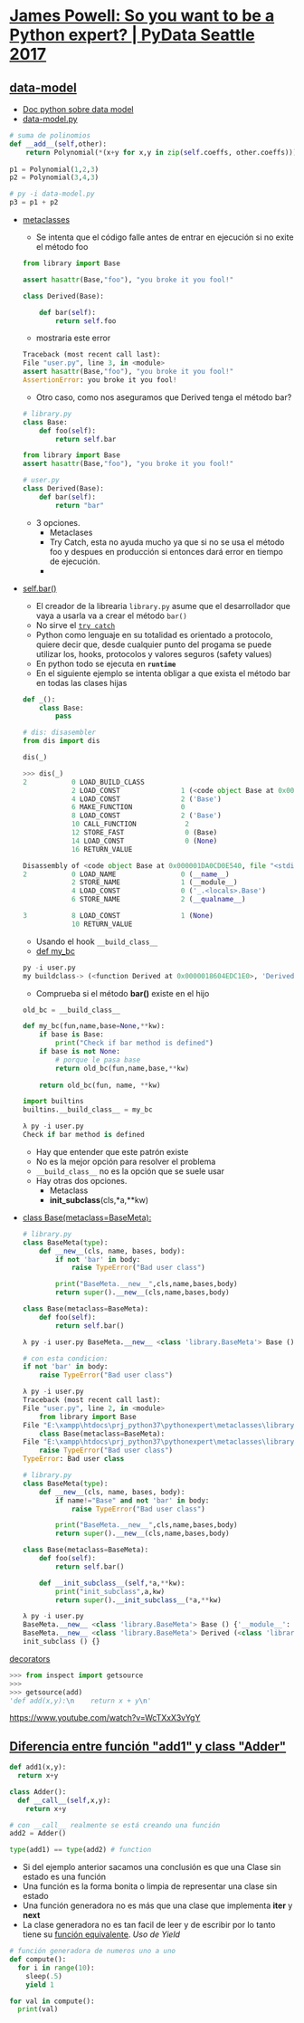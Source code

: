 # [James Powell: So you want to be a Python expert? | PyData Seattle 2017](https://www.youtube.com/watch?v=cKPlPJyQrt4)

## [data-model](https://youtu.be/cKPlPJyQrt4?t=471)
- [Doc python sobre data model](https://docs.python.org/3/reference/datamodel.html)
- [data-model.py](https://github.com/eacevedof/prj_python37/blob/master/pythonexpert/datamodel/data-model.py)
```py
# suma de polinomios
def __add__(self,other):
    return Polynomial(*(x+y for x,y in zip(self.coeffs, other.coeffs)))
    
p1 = Polynomial(1,2,3)  
p2 = Polynomial(3,4,3)

# py -i data-model.py
p3 = p1 + p2
```
- [metaclasses](https://youtu.be/cKPlPJyQrt4?t=1334)
    - Se intenta que el código falle antes de entrar en ejecución si no exite el método foo
    ```py
    from library import Base

    assert hasattr(Base,"foo"), "you broke it you fool!"

    class Derived(Base):

        def bar(self):
            return self.foo
    ```
    - mostraria este error
    ```py
    Traceback (most recent call last):
    File "user.py", line 3, in <module>
    assert hasattr(Base,"foo"), "you broke it you fool!"
    AssertionError: you broke it you fool!
    ```
    - Otro caso, como nos aseguramos que Derived tenga el método bar?
    ```py
    # library.py
    class Base:
        def foo(self):
            return self.bar

    from library import Base
    assert hasattr(Base,"foo"), "you broke it you fool!"

    # user.py
    class Derived(Base):
        def bar(self):
            return "bar"
    ```
    - 3 opciones.
        - Metaclases
        - Try Catch, esta no ayuda mucho ya que si no se usa el método foo y despues en producción si entonces dará error en tiempo de ejecución.
        - 

- [self.bar()](https://youtu.be/cKPlPJyQrt4?t=1779)
    - El creador de la librearia `library.py` asume que el desarrollador que vaya a usarla va a crear el método `bar()`
    - No sirve el [`try catch`](https://youtu.be/cKPlPJyQrt4?t=1902)
    - Python como lenguaje en su totalidad es orientado a protocolo, quiere decir que, desde cualquier punto del progama se puede utilizar los, hooks, protocolos y valores seguros (safety values)
    - En python todo se ejecuta en **`runtime`**
    - En el siguiente ejemplo se intenta obligar a que exista el método bar en todas las clases hijas
    ```py
    def _():
        class Base:
            pass
    
    # dis: disasembler
    from dis import dis
    
    dis(_)

    >>> dis(_)
    2           0 LOAD_BUILD_CLASS
                2 LOAD_CONST               1 (<code object Base at 0x000001DA0CD0E540, file "<stdin>", line 2>)
                4 LOAD_CONST               2 ('Base')
                6 MAKE_FUNCTION            0
                8 LOAD_CONST               2 ('Base')
                10 CALL_FUNCTION            2
                12 STORE_FAST               0 (Base)
                14 LOAD_CONST               0 (None)
                16 RETURN_VALUE

    Disassembly of <code object Base at 0x000001DA0CD0E540, file "<stdin>", line 2>:
    2           0 LOAD_NAME                0 (__name__)
                2 STORE_NAME               1 (__module__)
                4 LOAD_CONST               0 ('_.<locals>.Base')
                6 STORE_NAME               2 (__qualname__)

    3           8 LOAD_CONST               1 (None)
                10 RETURN_VALUE
    ```
    - Usando el hook `__build_class__`
    - [def my_bc](https://youtu.be/cKPlPJyQrt4?t=2225)
    ```py
    py -i user.py
    my buildclass-> (<function Derived at 0x0000018604EDC1E0>, 'Derived', <class 'library.Base'>) {}
    ``` 
    - Comprueba si el método **bar()** existe en el hijo
    ```py
    old_bc = __build_class__

    def my_bc(fun,name,base=None,**kw):
        if base is Base:
            print("Check if bar method is defined")
        if base is not None:
            # porque le pasa base
            return old_bc(fun,name,base,**kw)
        
        return old_bc(fun, name, **kw)

    import builtins
    builtins.__build_class__ = my_bc

    λ py -i user.py
    Check if bar method is defined
    ```
    - Hay que entender que este patrón existe
    - No es la mejor opción para resolver el problema
    - `__build_class__` no es la opción que se suele usar
    - Hay otras dos opciones. 
        - Metaclass
        - __init_subclass__(cls,*a,**kw)

- [class Base(metaclass=BaseMeta):](https://youtu.be/cKPlPJyQrt4?t=2459)
    ```py
    # library.py
    class BaseMeta(type):
        def __new__(cls, name, bases, body):
            if not 'bar' in body:
                raise TypeError("Bad user class")

            print("BaseMeta.__new__",cls,name,bases,body)
            return super().__new__(cls,name,bases,body)

    class Base(metaclass=BaseMeta):
        def foo(self):
            return self.bar()

    λ py -i user.py BaseMeta.__new__ <class 'library.BaseMeta'> Base () {'__module__': 'library', '__qualname__': 'Base', 'foo': <function Base.foo at 0x000001D7715367B8>} BaseMeta.__new__ <class 'library.BaseMeta'> Derived (<class 'library.Base'>,) {'__module__': '__main__', '__qualname__': 'Derived', 'bar': <function Derived.bar at 0x000001D7715368C8>}    

    # con esta condicion:
    if not 'bar' in body:
        raise TypeError("Bad user class") 

    λ py -i user.py
    Traceback (most recent call last):
    File "user.py", line 2, in <module>
        from library import Base
    File "E:\xampp\htdocs\prj_python37\pythonexpert\metaclasses\library.py", line 10, in <module>
        class Base(metaclass=BaseMeta):
    File "E:\xampp\htdocs\prj_python37\pythonexpert\metaclasses\library.py", line 5, in __new__
        raise TypeError("Bad user class")
    TypeError: Bad user class

    # library.py
    class BaseMeta(type):
        def __new__(cls, name, bases, body):
            if name!="Base" and not 'bar' in body:
                raise TypeError("Bad user class")

            print("BaseMeta.__new__",cls,name,bases,body)
            return super().__new__(cls,name,bases,body)

    class Base(metaclass=BaseMeta):
        def foo(self):
            return self.bar()

        def __init_subclass__(self,*a,**kw):
            print("init_subclass",a,kw)
            return super().__init_subclass__(*a,**kw)    

    λ py -i user.py
    BaseMeta.__new__ <class 'library.BaseMeta'> Base () {'__module__': 'library', '__qualname__': 'Base', 'foo': <function Base.foo at 0x000001AC753D67B8>, '__init_subclass__': <function Base.__init_subclass__ at 0x000001AC753D6730>, '__classcell__': <cell at 0x000001AC75354CA8: empty>}
    BaseMeta.__new__ <class 'library.BaseMeta'> Derived (<class 'library.Base'>,) {'__module__': '__main__', '__qualname__': 'Derived', 'bar': <function Derived.bar at 0x000001AC753D68C8>}
    init_subclass () {}            
    ```
[decorators](https://youtu.be/cKPlPJyQrt4?t=2846)
```py
>>> from inspect import getsource
>>>
>>> getsource(add)
'def add(x,y):\n    return x + y\n'
```

https://www.youtube.com/watch?v=WcTXxX3vYgY

## [Diferencia entre función "add1" y class "Adder"](https://youtu.be/cKPlPJyQrt4?t=4064)
```py
def add1(x,y):
  return x+y

class Adder():
  def __call__(self,x,y):
    return x+y

# con __call__ realmente se está creando una función
add2 = Adder()

type(add1) == type(add2) # function
```
- Si del ejemplo anterior sacamos una conclusión es que una Clase sin estado es una función
- Una función es la forma bonita o limpia de representar una clase sin estado
- Una función generadora no es más que una clase que implementa **__iter__** y **__next__**
- La clase generadora no es tan facil de leer y de escribir por lo tanto tiene su [función equivalente](https://youtu.be/cKPlPJyQrt4?t=4665). *Uso de Yield*
```py
# función generadora de numeros uno a uno
def compute():
  for i in range(10):
    sleep(.5)
    yield 1

for val in compute():
  print(val)
```



    
